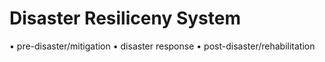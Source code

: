 # Disaster Resiliceny System

• pre-disaster/mitigation
• disaster response
• post-disaster/rehabilitation
